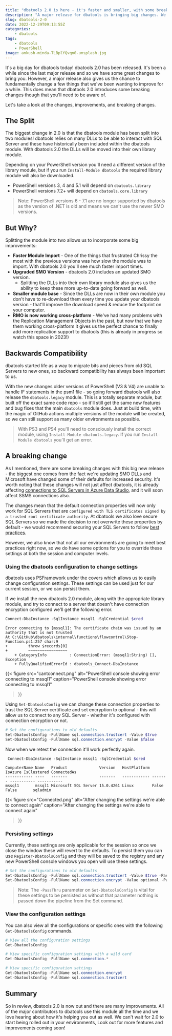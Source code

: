```yaml
---
title: "dbatools 2.0 is here - it's faster and smaller, with some breaking changes!"
description: "A major release for dbatools is bringing big changes. We'll review the what, the why and a breaking change to be aware of."
slug: dbatools-2-0
date: 2022-12-29T09:13:55Z
categories:
    - dbatools
tags:
    - dbatools
    - PowerShell
image: ankush-minda-TLBplYQvqn0-unsplash.jpg
---
```


It's a big day for dbatools today! dbatools 2.0 has been released. It's been a while since the last major release and so we have some great changes to bring you. However, a major release also gives us the chance to fundamentally change a few things that we've been wanting to improve for a while. This does mean that dbatools 2.0 introduces some breaking changes though that you'll need to be aware of.

Let's take a look at the changes, improvements, and breaking changes.

## The Split

The biggest change in 2.0 is that the dbatools module has been split into two modules! dbatools relies on many DLLs to be able to interact with SQL Server and these have historically been included within the dbatools module. With dbatools 2.0 the DLLs will be moved into their own library module.

Depending on your PowerShell version you'll need a different version of the library module, but if you run `Install-Module dbatools` the required library module will also be downloaded.

- PowerShell versions 3, 4 and 5.1 will depend on `dbatools.library`
- PowerShell versions 7.2+ will depend on `dbatools.core.library`

> Note: PowerShell versions 6 - 7.1 are no longer supported by dbatools as the version of .NET is old and means we can't use the newer SMO versions.

## But Why?

Splitting the module into two allows us to incorporate some big improvements:

- **Faster Module Import** - One of the things that frustrated Chrissy the most with the previous versions was how slow the module was to import. With dbatools 2.0 you'll see much faster import times.
- **Upgraded SMO Version** - dbatools 2.0 includes an updated SMO version.
  - Splitting the DLLs into their own library module also gives us the ability to keep these more up-to-date going forward as well.
- **Smaller module base** - Since the DLLs are now in their own module you don't have to re-download them every time you update your dbatools version - that'll improve the download speed & reduce the footprint on your computer.
- **RMO is now working cross-platform** - We've had many problems with the Replication Management Objects in the past, but now that we have them working cross-platform it gives us the perfect chance to finally add more replication support to dbatools (this is already in progress so watch this space in 2023!)

## Backwards Compatibility

dbatools started life as a way to migrate bits and pieces from old SQL Servers to new ones, so backward compatibility has always been important to us.

With the new changes older versions of PowerShell (V3 & V4) are unable to handle IF statements in the psm1 file - so going forward dbatools will also release the `dbatools.legacy` module. This is a totally separate module, but built off the exact same code repo - so it'll still get the same new features and bug fixes that the main `dbatools` module does. Just at build time, with the magic of GitHub actions multiple versions of the module will be created, so we can still support as many older environments as possible.

> With PS3 and PS4 you'll need to consciously install the correct module, using `Install-Module dbatools.legacy`. If you run `Install-Module dbatools` you'll get an error.

## A breaking change

As I mentioned, there are some breaking changes with this big new release - the biggest one comes from the fact we're updating SMO DLLs and Microsoft have changed some of their defaults for increased security. It's worth noting that these changes will not just affect dbatools, it is already affecting [connections to SQL Servers in Azure Data Studio](https://learn.microsoft.com/en-us/sql/azure-data-studio/connect?view=sql-server-ver16), and it will soon affect SSMS connections also.

The changes mean that the default connection properties will now only work for SQL Servers that are `configured with TLS certificates signed by a trusted root certificate authority`. At dbatools we also love secure SQL Servers so we made the decision to not overwrite these properties by default - we would recommend securing your SQL Servers to follow [best practices](https://learn.microsoft.com/en-us/sql/relational-databases/security/securing-sql-server?view=sql-server-ver16#encryption-and-certificates).

However, we also know that not all our environments are going to meet best practices right now, so we do have some options for you to override these settings at both the session and computer levels.

### Using the dbatools configuration to change settings

dbatools uses PSFramework under the covers which allows us to easily change configuration settings. These settings can be used just for our current session, or we can persist them.

If we install the new dbatools 2.0 module, along with the appropriate library module, and try to connect to a server that doesn't have connection encryption configured we'll get the following error.

```PowerShell
Connect-DbaInstance -SqlInstance mssql1 -SqlCredential $cred
```

```Text
Error connecting to [mssql1]: The certificate chain was issued by an authority that is not trusted
At C:\GitHub\dbatools\internal\functions\flowcontrol\Stop-Function.ps1:257 char:9
+         throw $records[0]
+         ~~~~~~~~~~~~~~~~~
    + CategoryInfo          : ConnectionError: (mssql1:String) [], Exception
    + FullyQualifiedErrorId : dbatools_Connect-DbaInstance
```

{{<
  figure src="cantconnect.png"
         alt="PowerShell console showing error connecting to mssql1"
         caption="PowerShell console showing error connecting to mssql1"
>}}

Using `Set-DbatoolsConfig` we can change these connection properties to trust the SQL Server certificate and set encryption to optional - this will allow us to connect to any SQL Server - whether it's configured with connection encryption or not.

```PowerShell
# Set the configurations to old defaults
Set-DbatoolsConfig -FullName sql.connection.trustcert -Value $true
Set-DbatoolsConfig -FullName sql.connection.encrypt -Value $false
```

Now when we retest the connection it'll work perfectly again.

```PowerShell
 Connect-DbaInstance -SqlInstance mssql1 -SqlCredential $cred
```

```Text
ComputerName Name   Product              Version   HostPlatform IsAzure IsClustered ConnectedAs
------------ ----   -------              -------   ------------ ------- ----------- -----------
mssql1       mssql1 Microsoft SQL Server 15.0.4261 Linux        False   False       sqladmin
```

{{<
  figure src="Connected.png"
         alt="After changing the settings we're able to connect again"
         caption="After changing the settings we're able to connect again"
>}}

### Persisting settings

Currently, these settings are only applicable for the session so once we close the window these will revert to the defaults. To persist them you can use `Register-DbatoolsConfig` and they will be saved to the registry and any new PowerShell console windows you open will use these settings.

```PowerShell
# Set the configurations to old defaults
Set-DbatoolsConfig -FullName sql.connection.trustcert -Value $true -PassThru | Register-DbatoolsConfig
Set-DbatoolsConfig -FullName sql.connection.encrypt -Value optional -PassThru | Register-DbatoolsConfig
```

> Note: The `-PassThru` parameter on `Set-DbatoolsConfig` is vital for these settings to be persisted as without that parameter nothing is passed down the pipeline from the Set command.

### View the configuration settings

You can also view all the configurations or specific ones with the following `Get-DbatoolsConfig` commands.

```PowerShell
# View all the configuration settings
Get-DbatoolsConfig

# View specific configuration settings with a wild card
Get-DbatoolsConfig -FullName sql.connection.*

# View specific configuration settings
Get-DbatoolsConfig -FullName sql.connection.encrypt
Get-DbatoolsConfig -FullName sql.connection.trustcert
```

## Summary

So in review, dbatools 2.0 is now out and there are many improvements. All of the major contributors to dbatools use this module all the time and we love hearing about how it's helping you out as well. We can't wait for 2.0 to start being rolled out in your environments, Look out for more features and improvements coming soon!
